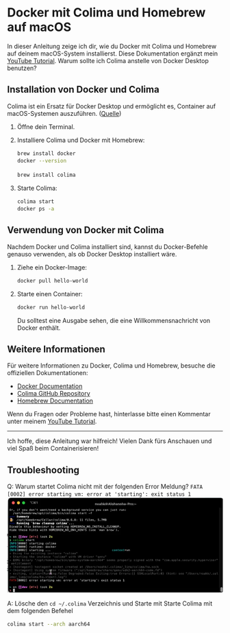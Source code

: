 # Docker mit Colima und Homebrew auf macOS

In dieser Anleitung zeige ich dir, wie du Docker mit Colima und Homebrew auf deinem macOS-System installierst. Diese Dokumentation ergänzt mein [YouTube Tutorial](link-zu-deinem-video).
Warum sollte ich Colima anstelle von Docker Desktop benutzen?

## Installation von Docker und Colima

Colima ist ein Ersatz für Docker Desktop und ermöglicht es, Container auf macOS-Systemen auszuführen. ([Quelle](https://apple.stackexchange.com/questions/373888/how-do-i-start-the-docker-daemon-on-macos))

1. Öffne dein Terminal.
2. Installiere Colima und Docker mit Homebrew:

   ```bash
   brew install docker
   docker --version

   brew install colima
   ```

3. Starte Colima:

   ```bash
   colima start
   docker ps -a
   ```

## Verwendung von Docker mit Colima

Nachdem Docker und Colima installiert sind, kannst du Docker-Befehle genauso verwenden, als ob Docker Desktop installiert wäre.

1. Ziehe ein Docker-Image:

   ```bash
   docker pull hello-world
   ```

2. Starte einen Container:

   ```bash
   docker run hello-world
   ```

   Du solltest eine Ausgabe sehen, die eine Willkommensnachricht von Docker enthält.

## Weitere Informationen

Für weitere Informationen zu Docker, Colima und Homebrew, besuche die offiziellen Dokumentationen:

- [Docker Documentation](https://docs.docker.com/)
- [Colima GitHub Repository](https://github.com/abiosoft/colima)
- [Homebrew Documentation](https://docs.brew.sh/)

Wenn du Fragen oder Probleme hast, hinterlasse bitte einen Kommentar unter meinem [YouTube Tutorial](link-zu-deinem-video).

---

Ich hoffe, diese Anleitung war hilfreich! Vielen Dank fürs Anschauen und viel Spaß beim Containerisieren!

## Troubleshooting

Q: Warum startet Colima nicht mit der folgenden Error Meldung?
`FATA [0002] error starting vm: error at 'starting': exit status 1`
![Startprobleme mit Colima](image.png)

A: Lösche den `cd ~/.colima` Verzeichnis und Starte mit Starte Colima mit dem folgenden Befehel

```bash
colima start --arch aarch64
```
